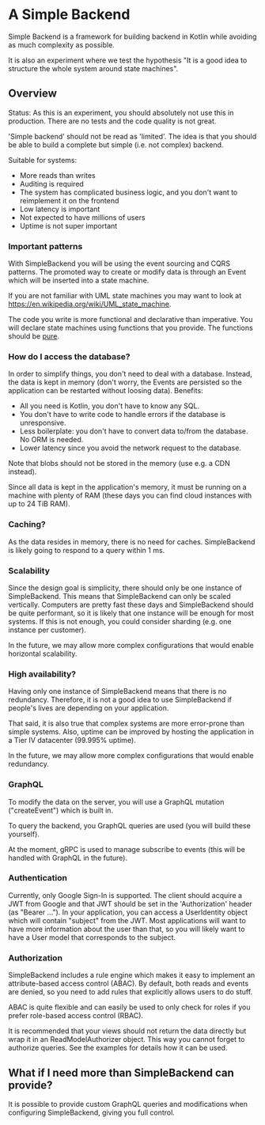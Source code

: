 # A Simple Backend

Simple Backend is a framework for building backend in Kotlin while avoiding as much complexity as possible.

It is also an experiment where we test the hypothesis "It is a good idea to structure the whole system around state machines".

## Overview

Status: As this is an experiment, you should absolutely not use this in production. There are no tests and the code quality is not great.

'Simple backend' should not be read as 'limited'. The idea is that you should be able to build a complete but simple (i.e. not complex) backend.

Suitable for systems:

* More reads than writes
* Auditing is required
* The system has complicated business logic, and you don't want to reimplement it on the frontend
* Low latency is important
* Not expected to have millions of users
* Uptime is not super important

### Important patterns

With SimpleBackend you will be using the event sourcing and CQRS patterns. The promoted way to create or modify data is through an Event which will be inserted
into a state machine.

If you are not familiar with UML state machines you may want to look at https://en.wikipedia.org/wiki/UML_state_machine.

The code you write is more functional and declarative than imperative. You will declare state machines using functions that you provide. The functions should be
[pure](https://en.wikipedia.org/wiki/Pure_function).

### How do I access the database?

In order to simplify things, you don't need to deal with a database. Instead, the data is kept in memory (don't worry, the Events are persisted so the
application can be restarted without loosing data). Benefits:

* All you need is Kotlin, you don't have to know any SQL.
* You don't have to write code to handle errors if the database is unresponsive.
* Less boilerplate: you don't have to convert data to/from the database. No ORM is needed.
* Lower latency since you avoid the network request to the database.

Note that blobs should not be stored in the memory (use e.g. a CDN instead).

Since all data is kept in the application's memory, it must be running on a machine with plenty of RAM (these days you can find cloud instances with up to 24
TiB RAM).

### Caching?

As the data resides in memory, there is no need for caches. SimpleBackend is likely going to respond to a query within 1 ms.

### Scalability

Since the design goal is simplicity, there should only be one instance of SimpleBackend. This means that SimpleBackend can only be scaled vertically. Computers
are pretty fast these days and SimpleBackend should be quite performant, so it is likely that one instance will be enough for most systems. If this is not
enough, you could consider sharding (e.g. one instance per customer).

In the future, we may allow more complex configurations that would enable horizontal scalability.

### High availability?

Having only one instance of SimpleBackend means that there is no redundancy. Therefore, it is not a good idea to use SimpleBackend if people's lives are
depending on your application.

That said, it is also true that complex systems are more error-prone than simple systems. Also, uptime can be improved by hosting the application in a Tier IV
datacenter (99.995% uptime).

In the future, we may allow more complex configurations that would enable redundancy.

### GraphQL

To modify the data on the server, you will use a GraphQL mutation ("createEvent") which is built in.

To query the backend, you GraphQL queries are used (you will build these yourself).

At the moment, gRPC is used to manage subscribe to events (this will be handled with GraphQL in the future).

### Authentication

Currently, only Google Sign-In is supported. The client should acquire a JWT from Google and that JWT should be set in the 'Authorization' header
(as "Bearer ..."). In your application, you can access a UserIdentity object which will contain "subject" from the JWT. Most applications will want to have more
information about the user than that, so you will likely want to have a User model that corresponds to the subject.

### Authorization

SimpleBackend includes a rule engine which makes it easy to implement an attribute-based access control (ABAC). By default, both reads and events are denied, so
you need to add rules that explicitly allows users to do stuff.

ABAC is quite flexible and can easily be used to only check for roles if you prefer role-based access control (RBAC).

It is recommended that your views should not return the data directly but wrap it in an ReadModelAuthorizer object. This way you cannot forget to authorize
queries. See the examples for details how it can be used.

## What if I need more than SimpleBackend can provide?

It is possible to provide custom GraphQL queries and modifications when configuring SimpleBackend, giving you full control.
